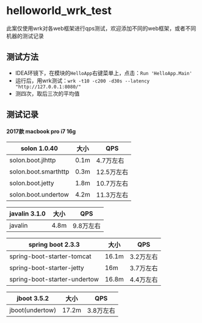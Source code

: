 # helloworld_wrk_test

此案仅使用wrk对各web框架进行qps测试，欢迎添加不同的web框架，或者不同机器的测试记录

## 测试方法

* IDEA环镜下，在模块的`HelloApp`右键菜单上，点击：`Run 'HelloApp.Main'`
* 运行后，用wrk测试：`wrk -t10 -c200 -d30s --latency "http://127.0.0.1:8080/"`
* 测四次，取后三次的平均值


## 测试记录

#### 2017款 macbook pro i7 16g

|  solon 1.0.40 | 大小 | QPS | 
| -------- | -------- | -------- | 
| solon.boot.jlhttp     | 0.1m     | 4.7万左右     |
| solon.boot.smarthttp     | 0.3m     | 12.5万左右     | 
| solon.boot.jetty     | 1.8m     | 10.7万左右     | 
| solon.boot.undertow     | 4.2m     | 11.3万左右     | 


| javalin 3.1.0  | 大小 |  QPS  | 
| -------- | -------- | -------- |
| javalin   | 4.8m |  9.8万左右  | 


| spring boot 2.3.3  | 大小 |  QPS  | 
| -------- | -------- | -------- |
| spring-boot-starter-tomcat   | 16.1m |  3.2万左右  | 
| spring-boot-starter-jetty | 16m | 3.7万左右 |
| spring-boot-starter-undertow | 16.8m | 4.4万左右 |

| jboot 3.5.2  | 大小 |  QPS  | 
| -------- | -------- | -------- |
| jboot(undertow)   | 17.2m |  3.8万左右  | 

